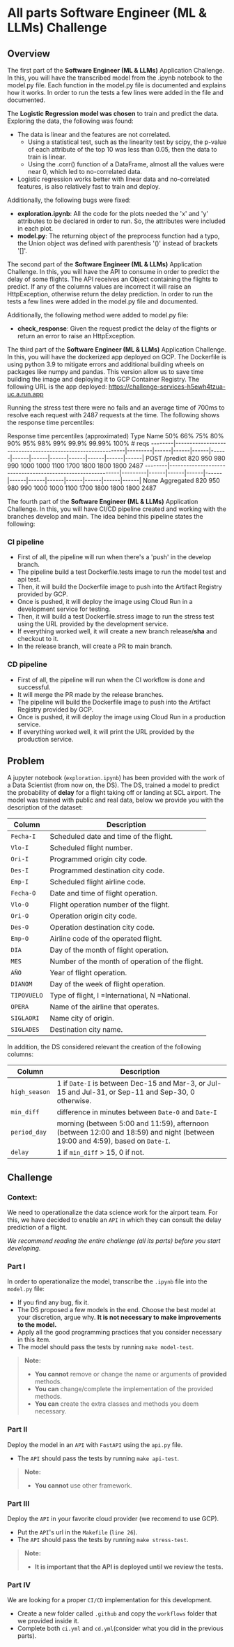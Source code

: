 # All parts Software Engineer (ML & LLMs) Challenge

## Overview

The first part of the **Software Engineer (ML & LLMs)** Application Challenge. In this, you will have the transcribed model from the .ipynb notebook to the model.py file. Each function in the model.py file is documented and explains how it works. In order to run the tests a few lines were added in the file and documented.

The **Logistic Regression model was chosen** to train and predict the data. Exploring the data, the following was found:
- The data is linear and the features are not correlated. 
    - Using a statistical test, such as the linearity test by scipy, the p-value of each attribute of the top 10 was less than 0.05, then the data to train is linear.
    - Using the .corr() function of a DataFrame, almost all the values were near 0, which led to no-correlated data.
- Logistic regression works better with linear data and no-correlated features, is also relatively fast to train and deploy.

Additionally, the following bugs were fixed:
- **exploration.ipynb**: All the code for the plots needed the 'x' and 'y' attributes to be declared in order to run. So, the attributes were included in each plot.
- **model.py**: The returning object of the preprocess function had a typo, the Union object was defined with parenthesis '()' instead of brackets '[]'. 

The second part of the **Software Engineer (ML & LLMs)** Application Challenge. In this, you will have the API to consume in order to predict the delay of some flights. The API receives an Object containing the flights to predict. If any of the columns values are incorrect it will raise an HttpException, otherwise return the delay prediction. In order to run the tests a few lines were added in the model.py file and documented.

Additionally, the following method were added to model.py file:
- **check_response**: Given the request predict the delay of the flights or return an error to raise an HttpException.

The third part of the **Software Engineer (ML & LLMs)** Application Challenge. In this, you will have the dockerized app deployed on GCP. The Dockerfile is using python 3.9 to mitigate errors and additional building wheels on packages like numpy and pandas. This version allow us to save time building the image and deploying it to GCP Container Registry. The following URL is the app deployed: https://challenge-services-h5ewh4tzua-uc.a.run.app 

Running the stress test there were no fails and an average time of 700ms to resolve each request with 2487 requests at the time. The following shows the response time percentiles:

Response time percentiles (approximated)
 Type     Name                                                              50%    66%    75%    80%    90%    95%    98%    99%  99.9% 99.99%   100% # reqs
--------|------------------------------------------------------------|---------|------|------|------|------|------|------|------|------|------|------|------|
 POST     /predict                                                          820    950    980    990   1000   1000   1100   1700   1800   1800   1800   2487
--------|------------------------------------------------------------|---------|------|------|------|------|------|------|------|------|------|------|------|
 None     Aggregated                                                        820    950    980    990   1000   1000   1100   1700   1800   1800   1800   2487

The fourth part of the **Software Engineer (ML & LLMs)** Application Challenge. In this, you will have CI/CD pipeline created and working with the branches develop and main. The idea behind this pipeline states the following:

### CI pipeline
- First of all, the pipeline will run when there's a 'push' in the develop branch. 
- The pipeline build a test Dockerfile.tests image to run the model test and api test.
- Then, it will build the Dockerfile image to push into the Artifact Registry provided by GCP. 
- Once is pushed, it will deploy the image using Cloud Run in a development service for testing.
- Then, it will build a test Dockerfile.stress image to run the stress test using the URL provided by the development service.
- If everything worked well, it will create a new branch release/**sha** and checkout to it.
- In the release branch, will create a PR to main branch.

### CD pipeline
- First of all, the pipeline will run when the CI workflow is done and successful.
- It will merge the PR made by the release branches. 
- The pipeline will build the Dockerfile image to push into the Artifact Registry provided by GCP. 
- Once is pushed, it will deploy the image using Cloud Run in a production service.
- If everything worked well, it will print the URL provided by the production service.

## Problem

A jupyter notebook (`exploration.ipynb`) has been provided with the work of a Data Scientist (from now on, the DS). The DS, trained a model to predict the probability of **delay** for a flight taking off or landing at SCL airport. The model was trained with public and real data, below we provide you with the description of the dataset:

|Column|Description|
|-----|-----------|
|`Fecha-I`|Scheduled date and time of the flight.|
|`Vlo-I`|Scheduled flight number.|
|`Ori-I`|Programmed origin city code.|
|`Des-I`|Programmed destination city code.|
|`Emp-I`|Scheduled flight airline code.|
|`Fecha-O`|Date and time of flight operation.|
|`Vlo-O`|Flight operation number of the flight.|
|`Ori-O`|Operation origin city code.|
|`Des-O`|Operation destination city code.|
|`Emp-O`|Airline code of the operated flight.|
|`DIA`|Day of the month of flight operation.|
|`MES`|Number of the month of operation of the flight.|
|`AÑO`|Year of flight operation.|
|`DIANOM`|Day of the week of flight operation.|
|`TIPOVUELO`|Type of flight, I =International, N =National.|
|`OPERA`|Name of the airline that operates.|
|`SIGLAORI`|Name city of origin.|
|`SIGLADES`|Destination city name.|

In addition, the DS considered relevant the creation of the following columns:

|Column|Description|
|-----|-----------|
|`high_season`|1 if `Date-I` is between Dec-15 and Mar-3, or Jul-15 and Jul-31, or Sep-11 and Sep-30, 0 otherwise.|
|`min_diff`|difference in minutes between `Date-O` and `Date-I`|
|`period_day`|morning (between 5:00 and 11:59), afternoon (between 12:00 and 18:59) and night (between 19:00 and 4:59), based on `Date-I`.|
|`delay`|1 if `min_diff` > 15, 0 if not.|

## Challenge

### Context:

We need to operationalize the data science work for the airport team. For this, we have decided to enable an `API` in which they can consult the delay prediction of a flight.

*We recommend reading the entire challenge (all its parts) before you start developing.*

### Part I

In order to operationalize the model, transcribe the `.ipynb` file into the `model.py` file:

- If you find any bug, fix it.
- The DS proposed a few models in the end. Choose the best model at your discretion, argue why. **It is not necessary to make improvements to the model.**
- Apply all the good programming practices that you consider necessary in this item.
- The model should pass the tests by running `make model-test`.

> **Note:**
> - **You cannot** remove or change the name or arguments of **provided** methods.
> - **You can** change/complete the implementation of the provided methods.
> - **You can** create the extra classes and methods you deem necessary.

### Part II

Deploy the model in an `API` with `FastAPI` using the `api.py` file.

- The `API` should pass the tests by running `make api-test`.

> **Note:** 
> - **You cannot** use other framework.

### Part III

Deploy the `API` in your favorite cloud provider (we recomend to use GCP).

- Put the `API`'s url in the `Makefile` (`line 26`).
- The `API` should pass the tests by running `make stress-test`.

> **Note:** 
> - **It is important that the API is deployed until we review the tests.**

### Part IV

We are looking for a proper `CI/CD` implementation for this development.

- Create a new folder called `.github` and copy the `workflows` folder that we provided inside it.
- Complete both `ci.yml` and `cd.yml`(consider what you did in the previous parts).